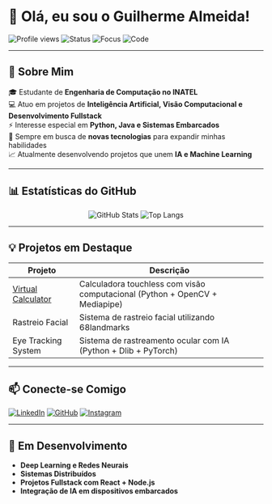 # 👋 Olá, eu sou o Guilherme Almeida!

![Profile views](https://komarev.com/ghpvc/?username=guialmm&color=0e75b6&style=flat)
![Status](https://img.shields.io/badge/Status-Ativo-success?style=flat-square)
![Focus](https://img.shields.io/badge/Focus-IA%20%7C%20Machine%20Learning-blueviolet?style=flat-square)
![Code](https://img.shields.io/badge/Code-Python%20%7C%20Java%20%7C%20C++-informational?style=flat-square)

---

## 🚀 Sobre Mim

🎓 Estudante de **Engenharia de Computação no INATEL**  
💻 Atuo em projetos de **Inteligência Artificial, Visão Computacional e Desenvolvimento Fullstack**  
⚡ Interesse especial em **Python, Java e Sistemas Embarcados**  
🌱 Sempre em busca de **novas tecnologias** para expandir minhas habilidades  
📈 Atualmente desenvolvendo projetos que unem **IA e Machine Learning**  

---

## 📊 Estatísticas do GitHub

<div align="center">

![GitHub Stats](https://github-readme-stats.vercel.app/api?username=guialmm&show_icons=true&theme=radical&hide_border=true)
![Top Langs](https://github-readme-stats.vercel.app/api/top-langs/?username=guialmm&layout=compact&theme=radical&hide_border=true)

</div>

---

## 💡 Projetos em Destaque

| Projeto | Descrição |
|---------|-----------|
| [Virtual Calculator](https://github.com/guialmm/VirtualCalculator) | Calculadora touchless com visão computacional (Python + OpenCV + Mediapipe) |
| Rastreio Facial | Sistema de rastreio facial utilizando 68landmarks |
| Eye Tracking System | Sistema de rastreamento ocular com IA (Python + Dlib + PyTorch) |

---

## 📫 Conecte-se Comigo

[![LinkedIn](https://img.shields.io/badge/LinkedIn-0A66C2?style=for-the-badge&logo=linkedin&logoColor=white)](https://www.linkedin.com/in/guilherme-almeida2/)
[![GitHub](https://img.shields.io/badge/GitHub-guialmm-181717?style=for-the-badge&logo=github&logoColor=white)](https://github.com/guialmm)
[![Instagram](https://img.shields.io/badge/Instagram-E4405F?style=for-the-badge&logo=instagram&logoColor=white)](https://www.instagram.com/gui_almm/)

---

## 🌱 Em Desenvolvimento

- **Deep Learning e Redes Neurais**  
- **Sistemas Distribuídos**  
- **Projetos Fullstack com React + Node.js**  
- **Integração de IA em dispositivos embarcados**
